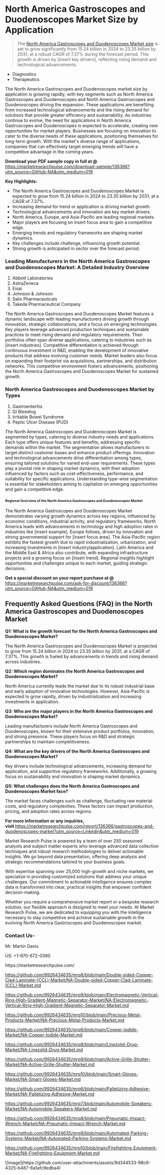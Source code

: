 <h1>North America Gastroscopes and Duodenoscopes Market&nbsp;Size by Application</h1><blockquote><p>The <a href="https://marketresearchpulse.com/download-sample/136366?utm_source=GitHub-NA&amp;utm_medium=019">North America Gastroscopes and Duodenoscopes Market size</a> is set to grow significantly from 15.24 billion in 2024 to 23.35 billion by 2031, at a robust CAGR of 7.37% during the forecast period. This growth is driven by [insert key drivers], reflecting rising demand and technological advancements.</p></blockquote><ul><li>Diagnostics <li> Therapeutics</li></ul><p>The North America Gastroscopes and Duodenoscopes market size by application is growing rapidly, with key segments such as North America Gastroscopes and Duodenoscopes and North America Gastroscopes and Duodenoscopes driving the expansion. These applications are benefiting from increased technological advancements and the rising demand for solutions that provide greater efficiency and sustainability. As industries continue to evolve, the need for applications in North America Gastroscopes and Duodenoscopes is expected to accelerate, creating new opportunities for market players. Businesses are focusing on innovation to cater to the diverse needs of these applications, positioning themselves for long-term growth. With the market's diverse range of applications, companies that can effectively target emerging trends will have a competitive advantage in the coming years.</p><p><strong>Download your PDF sample copy in full at @ </strong><a href="https://marketresearchpulse.com/download-sample/136366?utm_source=GitHub-NA&amp;utm_medium=019">https://marketresearchpulse.com/download-sample/136366?utm_source=GitHub-NA&amp;utm_medium=019</a></p><p><strong>Key Highlights: </strong></p><ul><li>The North America Gastroscopes and Duodenoscopes Market is expected to grow from 15.24 billion in 2024 to 23.35 billion by 2031, at a CAGR of 7.37%.</li><li>Increasing demand for trend or application is driving market growth.</li><li>Technological advancements and innovation are key market drivers.</li><li>North America, Europe, and Asia-Pacific are leading regional markets.</li><li>Major players are focusing on insert focus area to gain a competitive edge.</li><li>Emerging trends and regulatory frameworks are shaping market dynamics.</li><li>Key challenges include challenge, influencing growth potential.</li><li>Strong growth is anticipated in sector over the forecast period.</li></ul><h3>Leading Manufacturers in the North America Gastroscopes and Duodenoscopes Market: A Detailed Industry Overview</h3><ol><li>Abbott Laboratories</li><li>AstraZeneca</li><li>Eisai</li><li>Johnson & Johnson</li><li>Salix Pharmaceuticals</li><li>Takeda Pharmaceutical Company</li></ol><div class="flex max-w-full flex-col flex-grow"><div class="min-h-8 text-message flex w-full flex-col items-end gap-2 whitespace-normal break-words [.text-message+&amp;]:mt-5" dir="auto" data-message-author-role="assistant" data-message-id="fd8432e4-4910-450d-b182-61b7bfb0a01f" data-message-model-slug="gpt-4o"><div class="flex w-full flex-col gap-1 empty:hidden first:pt-[3px]"><div class="markdown prose w-full break-words dark:prose-invert light"><p>The North America Gastroscopes and Duodenoscopes Market features a dynamic landscape with leading manufacturers driving growth through innovation, strategic collaborations, and a focus on emerging technologies. Key players leverage advanced production techniques and sustainable practices to meet rising demand and regulatory requirements. Their portfolios often span diverse applications, catering to industries such as [insert industries]. Competitive differentiation is achieved through continuous investment in R&amp;D, enabling the development of innovative products that address evolving customer needs. Market leaders also focus on expanding their footprint via acquisitions, partnerships, and distribution networks. This competitive environment fosters advancements, positioning the North America Gastroscopes and Duodenoscopes Market for sustained growth.</p></div></div></div></div><h3>North America Gastroscopes and Duodenoscopes Market by Types</h3><ol><li>Gastroenteritis <li> GI Bleeding <li> Irritable Bowel Syndrome <li> Peptic Ulcer Disease (PUD)</li></ol><div class="flex max-w-full flex-col flex-grow"><div class="min-h-8 text-message flex w-full flex-col items-end gap-2 whitespace-normal break-words [.text-message+&amp;]:mt-5" dir="auto" data-message-author-role="assistant" data-message-id="084470be-0bb7-4664-bddf-5156b4f41249" data-message-model-slug="gpt-4o-mini"><div class="flex w-full flex-col gap-1 empty:hidden first:pt-[3px]"><div class="markdown prose w-full break-words dark:prose-invert light"><p>The North America Gastroscopes and Duodenoscopes Market is segmented by types, catering to diverse industry needs and applications. Each type offers unique features and benefits, addressing specific demands within the market. The segmentation allows manufacturers to target distinct customer bases and enhance product offerings. Innovation and technological advancements drive differentiation among types, ensuring tailored solutions for varied end-user requirements. These types play a pivotal role in shaping market dynamics, with their adoption influenced by factors such as cost-effectiveness, performance, and suitability for specific applications. Understanding type-wise segmentation is essential for stakeholders aiming to capitalize on emerging opportunities and gain a competitive edge.</p></div></div></div></div><h3><span style="font-size: 11px;">Regional Overview of the North America Gastroscopes and Duodenoscopes Market</span></h3><div class="flex max-w-full flex-col flex-grow"><div class="min-h-8 text-message flex w-full flex-col items-end gap-2 whitespace-normal break-words [.text-message+&amp;]:mt-5" dir="auto" data-message-author-role="assistant" data-message-id="e9038762-ce64-4e30-91c9-9bd413514231" data-message-model-slug="gpt-4o-mini"><div class="flex w-full flex-col gap-1 empty:hidden first:pt-[3px]"><div class="markdown prose w-full break-words dark:prose-invert light"><p>The North America Gastroscopes and Duodenoscopes Market demonstrates varying growth dynamics across key regions, influenced by economic conditions, industrial activity, and regulatory frameworks. North America leads with advancements in technology and high adoption rates in industries like [insert example]. Europe follows, driven by innovation and strong governmental support for [insert focus area]. The Asia-Pacific region exhibits the fastest growth due to rapid industrialization, urbanization, and increasing investments in [insert industry/application]. Latin America and the Middle East &amp; Africa also contribute, with expanding infrastructure projects and a growing focus on [insert trend]. Regional insights highlight opportunities and challenges unique to each market, guiding strategic decisions.</p></div></div></div></div><p><strong>Get a special discount on your report purchase at @ </strong><a href="https://marketresearchpulse.com/ask-for-discount/136366?utm_source=GitHub-NA&amp;utm_medium=019">https://marketresearchpulse.com/ask-for-discount/136366?utm_source=GitHub-NA&amp;utm_medium=019</a></p><h2>Frequently Asked Questions (FAQ) in the North America Gastroscopes and Duodenoscopes Market</h2><p><strong>Q1: What is the growth forecast for the North America Gastroscopes and Duodenoscopes Market?</strong></p><p>The North America Gastroscopes and Duodenoscopes Market is projected to grow from 15.24 billion in 2024 to 23.35 billion by 2031, at a CAGR of 7.37%. This growth is fueled by advancements in trends and rising demand across industries.</p><p><strong>Q2: Which region dominates the North America Gastroscopes and Duodenoscopes Market?</strong></p><p>North America currently leads the market due to its robust industrial base and early adoption of innovative technologies. However, Asia-Pacific is expected to grow rapidly, driven by industrialization and increasing investments in application.</p><p><strong>Q3: Who are the major players in the North America Gastroscopes and Duodenoscopes Market?</strong></p><p>Leading manufacturers include North America Gastroscopes and Duodenoscopes, known for their extensive product portfolios, innovation, and strong presence. These players focus on R&amp;D and strategic partnerships to maintain competitiveness.</p><p><strong>Q4: What are the key drivers of the North America Gastroscopes and Duodenoscopes Market?</strong></p><p>Key drivers include technological advancements, increasing demand for application, and supportive regulatory frameworks. Additionally, a growing focus on sustainability and innovation is shaping market dynamics.</p><p><strong>Q5: What challenges does the North America Gastroscopes and Duodenoscopes Market face?</strong></p><p>The market faces challenges such as challenge, fluctuating raw material costs, and regulatory complexities. These factors can impact production, pricing, and adoption rates across regions.</p><p><strong>For more information or any inquiries, visit&nbsp;</strong><a href="https://marketresearchpulse.com/report/136366/gastroscopes-and-duodenoscopes-market?utm_source=Linkedin&utm_medium=019">https://marketresearchpulse.com/report/136366/gastroscopes-and-duodenoscopes-market?utm_source=Linkedin&utm_medium=019</a></p><p>Market Research Pulse is powered by a team of over 250 seasoned analysts and subject matter experts who leverage advanced data collection techniques and robust research methodologies to deliver actionable insights. We go beyond data presentation, offering deep analysis and strategic recommendations tailored to your business goals.</p><p>With expertise spanning over 25,000 high-growth and niche markets, we specialize in providing customized solutions that address your unique challenges. Our commitment to actionable intelligence ensures complex data is transformed into clear, practical insights that empower confident decision-making.</p><p>Whether you require a comprehensive market report or a bespoke research solution, our flexible approach is designed to meet your needs. At Market Research Pulse, we are dedicated to equipping you with the intelligence necessary to stay competitive and achieve sustainable growth in the evolving North America Gastroscopes and Duodenoscopes market.</p><h3><strong>Contact Us-</strong></h3><p>Mr. Martin Davis</p><p>US: +1-970-672-0390</p><p>https://marketresearchpulse.com/</p><p><a href="https://github.com/9926434635/mrp8/blob/main/Double-sided-Copper-Clad-Laminate-(CCL)-Market/NA-Double-sided-Copper-Clad-Laminate-(CCL)-Market.md">https://github.com/9926434635/mrp8/blob/main/Double-sided-Copper-Clad-Laminate-(CCL)-Market/NA-Double-sided-Copper-Clad-Laminate-(CCL)-Market.md</a></p><p><a href="https://github.com/9926434635/mrp9/blob/main/Electromagnetic-Vertical-Ring-High-Gradient-Magnetic-Separator-Market/NA-Electromagnetic-Vertical-Ring-High-Gradient-Magnetic-Separator-Market.md">https://github.com/9926434635/mrp9/blob/main/Electromagnetic-Vertical-Ring-High-Gradient-Magnetic-Separator-Market/NA-Electromagnetic-Vertical-Ring-High-Gradient-Magnetic-Separator-Market.md</a></p><p><a href="https://github.com/9926434635/mrp10/blob/main/Precious-Metal-Products-Market/NA-Precious-Metal-Products-Market.md">https://github.com/9926434635/mrp10/blob/main/Precious-Metal-Products-Market/NA-Precious-Metal-Products-Market.md</a></p><p><a href="https://github.com/9926434635/mrp6/blob/main/Copper-Iodide-Market/NA-Copper-Iodide-Market.md">https://github.com/9926434635/mrp6/blob/main/Copper-Iodide-Market/NA-Copper-Iodide-Market.md</a></p><p><a href="https://github.com/9926434635/mrp8/blob/main/Linezolid-Drug-Market/NA-Linezolid-Drug-Market.md">https://github.com/9926434635/mrp8/blob/main/Linezolid-Drug-Market/NA-Linezolid-Drug-Market.md</a></p><p><a href="https://github.com/9926434635/mrp9/blob/main/Active-Grille-Shutter-Market/NA-Active-Grille-Shutter-Market.md">https://github.com/9926434635/mrp9/blob/main/Active-Grille-Shutter-Market/NA-Active-Grille-Shutter-Market.md</a></p><p><a href="https://github.com/9926434635/mrp10/blob/main/Smart-Gloves-Market/NA-Smart-Gloves-Market.md">https://github.com/9926434635/mrp10/blob/main/Smart-Gloves-Market/NA-Smart-Gloves-Market.md</a></p><p><a href="https://github.com/9926434635/mrp6/blob/main/Palletizing-Adhesive-Market/NA-Palletizing-Adhesive-Market.md">https://github.com/9926434635/mrp6/blob/main/Palletizing-Adhesive-Market/NA-Palletizing-Adhesive-Market.md</a></p><p><a href="https://github.com/9926434635/mrp7/blob/main/Automobile-Speakers-Market/NA-Automobile-Speakers-Market.md">https://github.com/9926434635/mrp7/blob/main/Automobile-Speakers-Market/NA-Automobile-Speakers-Market.md</a></p><p><a href="https://github.com/9926434635/mrp8/blob/main/Pneumatic-Impact-Wrench-Market/NA-Pneumatic-Impact-Wrench-Market.md">https://github.com/9926434635/mrp8/blob/main/Pneumatic-Impact-Wrench-Market/NA-Pneumatic-Impact-Wrench-Market.md</a></p><p><a href="https://github.com/9926434635/mrp9/blob/main/Automated-Parking-Systems-Market/NA-Automated-Parking-Systems-Market.md">https://github.com/9926434635/mrp9/blob/main/Automated-Parking-Systems-Market/NA-Automated-Parking-Systems-Market.md</a></p><p><a href="https://github.com/9926434635/mrp10/blob/main/Firefighting-Equipment-Market/NA-Firefighting-Equipment-Market.md">https://github.com/9926434635/mrp10/blob/main/Firefighting-Equipment-Market/NA-Firefighting-Equipment-Market.md</a></p>
![image](https://github.com/user-attachments/assets/9d344533-98c6-4325-b487-6a1afc9edba4)
